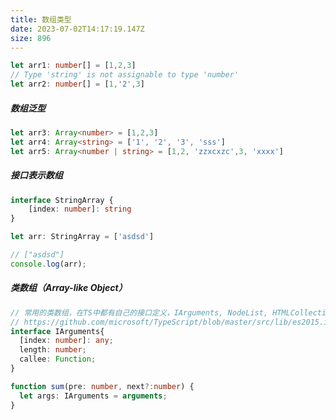 ```yaml
---
title: 数组类型
date: 2023-07-02T14:17:19.147Z
size: 896
---
```

```typescript
let arr1: number[] = [1,2,3]
// Type 'string' is not assignable to type 'number'
let arr2: number[] = [1,'2',3]
```

##### 数组泛型

```typescript
let arr3: Array<number> = [1,2,3]
let arr4: Array<string> = ['1', '2', '3', 'sss']
let arr5: Array<number | string> = [1,2, 'zzxcxzc',3, 'xxxx']
```

##### 接口表示数组

```typescript
interface StringArray {
    [index: number]: string
}

let arr: StringArray = ['asdsd']

// ["asdsd"]
console.log(arr);
```

##### 类数组（Array-like Object）

```typescript
// 常用的类数组，在TS中都有自己的接口定义，IArguments, NodeList, HTMLCollection等
// https://github.com/microsoft/TypeScript/blob/master/src/lib/es2015.iterable.d.ts#L94
interface IArguments{
  [index: number]: any;
  length: number;
  callee: Function;
}

function sum(pre: number, next?:number) {
  let args: IArguments = arguments;
}
```

